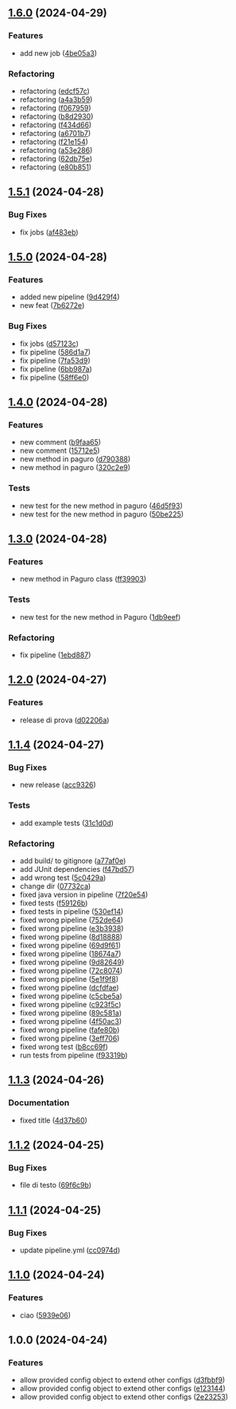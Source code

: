 ## [1.6.0](https://github.com/elisaalbertini/paguroRepo/compare/1.5.1...1.6.0) (2024-04-29)


### Features

* add new job ([4be05a3](https://github.com/elisaalbertini/paguroRepo/commit/4be05a3f91b388ad4bd03b45ce180a62ad76b3f3))


### Refactoring

* refactoring ([edcf57c](https://github.com/elisaalbertini/paguroRepo/commit/edcf57c454bdffc029cdc20a39129b0074f2e542))
* refactoring ([a4a3b59](https://github.com/elisaalbertini/paguroRepo/commit/a4a3b591f9d9fc3a131574316beeca9c93982f9a))
* refactoring ([f067959](https://github.com/elisaalbertini/paguroRepo/commit/f0679594c9a6b8aa385491503291dcb889d6e944))
* refactoring ([b8d2930](https://github.com/elisaalbertini/paguroRepo/commit/b8d29300f39ffdf6235c6a965fcc677da8796fa5))
* refactoring ([f434d66](https://github.com/elisaalbertini/paguroRepo/commit/f434d66b9414e44dd2d7f3a21c0f661cf2d5b675))
* refactoring ([a6701b7](https://github.com/elisaalbertini/paguroRepo/commit/a6701b74c899fe4a06b780904fde89a12ef21402))
* refactoring ([f21e154](https://github.com/elisaalbertini/paguroRepo/commit/f21e1541a20038b6abdf1d74f9097aa5b64cf632))
* refactoring ([a53e286](https://github.com/elisaalbertini/paguroRepo/commit/a53e286b4ec8cf76b68c0702bc6ca0085eb25e15))
* refactoring ([62db75e](https://github.com/elisaalbertini/paguroRepo/commit/62db75e1b0f70461bac0c58742cedba4dd56e335))
* refactoring ([e80b851](https://github.com/elisaalbertini/paguroRepo/commit/e80b8516b02e332a20d2d7bc67467ebe571f51d8))

## [1.5.1](https://github.com/elisaalbertini/paguroRepo/compare/1.5.0...1.5.1) (2024-04-28)


### Bug Fixes

* fix jobs ([af483eb](https://github.com/elisaalbertini/paguroRepo/commit/af483ebb9874a0643d477001514eb457d9b9d246))

## [1.5.0](https://github.com/elisaalbertini/paguroRepo/compare/1.4.0...1.5.0) (2024-04-28)


### Features

* added new pipeline ([9d429f4](https://github.com/elisaalbertini/paguroRepo/commit/9d429f42bd7b3a943a85b3a96513fc7fae8fc735))
* new feat ([7b6272e](https://github.com/elisaalbertini/paguroRepo/commit/7b6272e514e60418d09603d663ccbeeea8bd1099))


### Bug Fixes

* fix jobs ([d57123c](https://github.com/elisaalbertini/paguroRepo/commit/d57123c8eb0e7356d18c74a1040fff468ea3902f))
* fix pipeline ([586d1a7](https://github.com/elisaalbertini/paguroRepo/commit/586d1a77725ef6edc81ab17a7176e879568364eb))
* fix pipeline ([7fa53d9](https://github.com/elisaalbertini/paguroRepo/commit/7fa53d94413ea9d5b627336b2deff8baa51a5d56))
* fix pipeline ([6bb987a](https://github.com/elisaalbertini/paguroRepo/commit/6bb987a6664240601075358a99950adf05bc17ba))
* fix pipeline ([58ff6e0](https://github.com/elisaalbertini/paguroRepo/commit/58ff6e060cd4fe7962c9e4dc6753c52d6ad5315b))

## [1.4.0](https://github.com/elisaalbertini/paguroRepo/compare/1.3.0...1.4.0) (2024-04-28)


### Features

* new comment ([b9faa65](https://github.com/elisaalbertini/paguroRepo/commit/b9faa65e203378d05a0056da7182ee2dbeba1e6d))
* new comment ([15712e5](https://github.com/elisaalbertini/paguroRepo/commit/15712e56125a6312ea2994f998e5fd9812d31ca4))
* new method in paguro ([d790388](https://github.com/elisaalbertini/paguroRepo/commit/d790388744921d27e5a47abb954c353bc0fa3feb))
* new method in paguro ([320c2e9](https://github.com/elisaalbertini/paguroRepo/commit/320c2e90b45cf7866a51f14824f3db0b3d501762))


### Tests

* new test for the new method in paguro ([46d5f93](https://github.com/elisaalbertini/paguroRepo/commit/46d5f93f34feb94561a5e39ce49f51e48f0e1a9e))
* new test for the new method in paguro ([50be225](https://github.com/elisaalbertini/paguroRepo/commit/50be2254c25471cc1d4bc4523917147c3d5a2748))

## [1.3.0](https://github.com/elisaalbertini/paguroRepo/compare/1.2.0...1.3.0) (2024-04-28)


### Features

* new method in Paguro class ([ff39903](https://github.com/elisaalbertini/paguroRepo/commit/ff39903b90e78400d14571b0a79a76bb791b27fc))


### Tests

* new test for the new method in Paguro ([1db9eef](https://github.com/elisaalbertini/paguroRepo/commit/1db9eef11b0f9286bd994df43b878bd9c1bee735))


### Refactoring

* fix pipeline ([1ebd887](https://github.com/elisaalbertini/paguroRepo/commit/1ebd887c754db0132ce49b2b4be906b490b8cbf6))

## [1.2.0](https://github.com/elisaalbertini/paguroRepo/compare/1.1.4...1.2.0) (2024-04-27)


### Features

* release di prova ([d02206a](https://github.com/elisaalbertini/paguroRepo/commit/d02206a750e2195317be77fd9af8feb89d0ffae8))

## [1.1.4](https://github.com/elisaalbertini/paguroRepo/compare/1.1.3...1.1.4) (2024-04-27)


### Bug Fixes

* new release ([acc9326](https://github.com/elisaalbertini/paguroRepo/commit/acc932619567b0138ace473f1cbe74168f2b4938))


### Tests

* add example tests ([31c1d0d](https://github.com/elisaalbertini/paguroRepo/commit/31c1d0dc1f1b44426a75a177ee52534065342bf3))


### Refactoring

* add build/ to gitignore ([a77af0e](https://github.com/elisaalbertini/paguroRepo/commit/a77af0e146af0f0904b4cdac8b31645e34e300c9))
* add JUnit dependencies ([f47bd57](https://github.com/elisaalbertini/paguroRepo/commit/f47bd57351d1826fcc30c14a76e8588741c45585))
* add wrong test ([5c0429a](https://github.com/elisaalbertini/paguroRepo/commit/5c0429af50a3affa0a152d6f27e9079b7eecdb3d))
* change dir ([07732ca](https://github.com/elisaalbertini/paguroRepo/commit/07732ca9a73a1ef8c7629934a0de9cbdb931d706))
* fixed java version in pipeline ([7f20e54](https://github.com/elisaalbertini/paguroRepo/commit/7f20e5405eb94674d0d9510af0b8d66f794cda52))
* fixed tests ([f59126b](https://github.com/elisaalbertini/paguroRepo/commit/f59126bb9e705c052f65f4be5419d36605ea1c1a))
* fixed tests in pipeline ([530ef14](https://github.com/elisaalbertini/paguroRepo/commit/530ef14a19f4e901e325f6d9ddfe4f30ac8c947b))
* fixed wrong pipeline ([752de64](https://github.com/elisaalbertini/paguroRepo/commit/752de64fe34ef92edbf8c89c2c485b9edb8542ae))
* fixed wrong pipeline ([e3b3938](https://github.com/elisaalbertini/paguroRepo/commit/e3b39385f8a34eb050789a2325abc0cc114ea2fb))
* fixed wrong pipeline ([8d18888](https://github.com/elisaalbertini/paguroRepo/commit/8d18888bfb62b5c44a60d63fcefa997f7b43b434))
* fixed wrong pipeline ([69d9f61](https://github.com/elisaalbertini/paguroRepo/commit/69d9f6111c9b1ad2b95b32858b97b375f39c8f07))
* fixed wrong pipeline ([18674a7](https://github.com/elisaalbertini/paguroRepo/commit/18674a71f90d467f94c36368d0d649b31d0c0ce6))
* fixed wrong pipeline ([9d82649](https://github.com/elisaalbertini/paguroRepo/commit/9d82649cf9c7d98c46dee488f58893752032f8f8))
* fixed wrong pipeline ([72c8074](https://github.com/elisaalbertini/paguroRepo/commit/72c8074a158e997f0f829abab2222d88ee6c6d95))
* fixed wrong pipeline ([5e1f9f8](https://github.com/elisaalbertini/paguroRepo/commit/5e1f9f87da59414048d7ca3dac3022df1713a944))
* fixed wrong pipeline ([dcfdfae](https://github.com/elisaalbertini/paguroRepo/commit/dcfdfae4e38cb0d9086583d9bf587176095277be))
* fixed wrong pipeline ([c5cbe5a](https://github.com/elisaalbertini/paguroRepo/commit/c5cbe5ae05fe14b3512ea04924b69f4b5e12e8bf))
* fixed wrong pipeline ([c923f5c](https://github.com/elisaalbertini/paguroRepo/commit/c923f5ca861bb44e579338579d84b6efe1611501))
* fixed wrong pipeline ([89c581a](https://github.com/elisaalbertini/paguroRepo/commit/89c581a3792f85162e8e182154b7d73d783058ad))
* fixed wrong pipeline ([4f50ac3](https://github.com/elisaalbertini/paguroRepo/commit/4f50ac3d384b40392b6650723e505d40277a6f69))
* fixed wrong pipeline ([fafe80b](https://github.com/elisaalbertini/paguroRepo/commit/fafe80b7d46ef039c092e3315fab92b582c5ecdd))
* fixed wrong pipeline ([3eff706](https://github.com/elisaalbertini/paguroRepo/commit/3eff7066b7d2b8b47e98a3cb3eea379916f23ba1))
* fixed wrong test ([b8cc69f](https://github.com/elisaalbertini/paguroRepo/commit/b8cc69f7e41ce8d75da44590ce194648aa5ca23b))
* run tests from pipeline ([f93319b](https://github.com/elisaalbertini/paguroRepo/commit/f93319bff108516589b0ffaf0ac48e4c9873234e))

## [1.1.3](https://github.com/elisaalbertini/paguroRepo/compare/1.1.2...1.1.3) (2024-04-26)


### Documentation

* fixed title ([4d37b60](https://github.com/elisaalbertini/paguroRepo/commit/4d37b60775bc87723da1f04ca2740ffb9f4052b4))

## [1.1.2](https://github.com/elisaalbertini/paguroRepo/compare/1.1.1...1.1.2) (2024-04-25)


### Bug Fixes

* file di testo ([69f6c9b](https://github.com/elisaalbertini/paguroRepo/commit/69f6c9b5fb63b606384bedba5bb3baee69adf493))

## [1.1.1](https://github.com/elisaalbertini/paguroRepo/compare/1.1.0...1.1.1) (2024-04-25)


### Bug Fixes

* update pipeline.yml ([cc0974d](https://github.com/elisaalbertini/paguroRepo/commit/cc0974da056893989e4d508e82167fd2eef1970f))

## [1.1.0](https://github.com/elisaalbertini/paguroRepo/compare/1.0.0...1.1.0) (2024-04-24)


### Features

* ciao ([5939e06](https://github.com/elisaalbertini/paguroRepo/commit/5939e061f21078158f94942270f496349da0c318))

## 1.0.0 (2024-04-24)


### Features

* allow provided config object to extend other configs ([d3fbbf9](https://github.com/elisaalbertini/paguroRepo/commit/d3fbbf9e777f631ae19d1370bda4f7440208728e))
* allow provided config object to extend other configs ([e123144](https://github.com/elisaalbertini/paguroRepo/commit/e1231446cdf5de95c172662a00e5781d89816502))
* allow provided config object to extend other configs ([2e23253](https://github.com/elisaalbertini/paguroRepo/commit/2e23253ec686733a22162756a22ad3c860e0f8b5))
